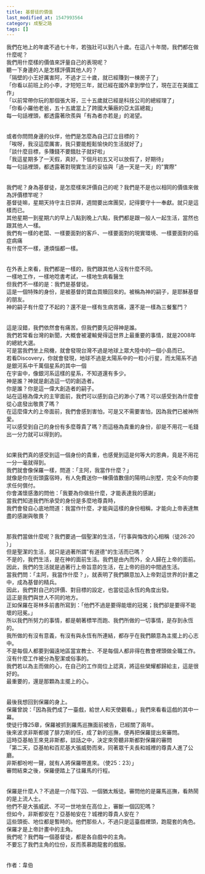```yaml
---
title: 基督徒的價值
last_modified_at: 1547993564
category: 成聖之路
tags: []
---
```


我們在地上的年歲不過七十年，若強壯可以到八十歲。在這八十年間，我們都在做什麼呢？<br>我們用什麼樣的價值來評量自己的表現呢？<br><!--more-->聽一下身邊的人是怎樣評價其他人的？<br>「隔壁的小王好厲害阿，不過才三十歲，就已經賺到一棟房子了」<br>「你看以前班上的小李，才短短三年，就已經在國外拿到學位了，現在正在美國工作」<br>「以前常帶你玩的那個張大哥，三十五歲就已經是科技公司的總經理了」<br>「你看小羅他老爸，五十五歲當上了跨國大藥廠的亞太區總裁」<br>每一句話裡頭，都透露著欣羨與「有為者亦若是」的渴望。<br><br><br>或者你問問身邊的伙伴，他們是怎麼為自己訂立目標的？<br>「唉呀，我沒這麼厲害，我只要能輕鬆愉快的生活就好了」<br>「談什麼目標，多賺錢不要餓肚子就好啦」<br>「我這星期多了一天假，真好。下個月初五又可以放假了，好期待」<br>每一句話裡頭，都透露著對現實生活的妥協與「過一天是一天」的"實際"<br><br><br>我們呢？身為基督徒，是怎麼樣來評價自己的呢？我們是不是也以相同的價值來做為評價標竿呢？<br>基督徒嘛，星期天持守主日崇拜，週間要出席團契，記得要守十一奉獻。就只是這樣而已。<br>其他星期一到星期六的早上八點到晚上六點，我們都是跟一般人一起生活，當然也跟其他人一樣。<br>我們有一樣的老闆、一樣要面對的客戶、一樣要面對的現實環境、一樣要面對的癌症病痛<br>有什麼不一樣，連煩惱都一樣。<br><br><br>在外表上來看，我們都是一樣的，我們跟其他人沒有什麼不同。<br>一樣地工作，一樣地唸書考試，一樣地生病看醫生<br>但我們不一樣的是：我們是基督徒。<br>這是一個特殊的身份，是被基督的寶血買贖回來的。被稱為神的嗣子，是耶穌基督的朋友。<br>神的嗣子有什麼了不起的？還不是一樣有生病苦痛，還不是一樣為三餐奮鬥？<br><br><br>這是沒錯，我們依然會有痛苦。但我們要先記得神是誰。<br>我們若常看台灣的新聞，大概會被灌輸覺得這世界上最重要的事情，就是2008年的總統大選。<br>可是當我們坐上飛機，就會發現台灣不過是地球上眾大陸中的一個小島而已。<br>若看Discovery，你就會發現，地球不過是太陽系中的一粒小行星，而太陽系不過是銀河系中千萬個星系的其中一個<br>在宇宙中，像銀河系這樣的星系，不知道還有多少。<br>神是誰？神就是創造這一切的創造者。 <br>你是誰？你是這一偉大創造者的嗣子。<br>站在這極為偉大的主宰面前，我們可以感到自己的渺小了嗎？可以感受到為什麼會從心底發出敬畏了嗎？<br>在這麼偉大的上帝面前，我們會感到害怕，可是又不需要害怕，因為我們已被神所愛。<br>可以感受到自己的身份有多麼尊貴了嗎？而這極為貴重的身份，卻是不用花一毛錢出一分力就可以得到的。<br><br><br>如果我們真的感受到這一個身份的貴重，也感覺到這是何等大的恩典，竟是不用花一分一毫就得到。<br>我們就會像保羅一樣，問道：「主阿，我當作什麼？」 <br>就像是你在街頭露宿時，有人免費送你一棟價值數億的陽明山別墅，完全不向你要求任何償付。<br>你會滿懷感激的問他：「我要為你做些什麼，才能表達我的感謝」<br>當我們知道我們所承受的身份是多麼地尊貴時，<br>我們會發自心底地問道：我當作什麼，才能與這樣的身份相稱，才能向上帝表達無盡的感謝與敬畏？ <br><br><br>那我們當做什麼呢？我們要過一個聖潔的生活，「行事與悔改的心相稱（徒26:20 ）」<br>但是聖潔的生活，就只是過著所謂"有道德"的生活而已嗎？<br>不是的，我們生活，是在神的面前生活。我們是由內而外，全人歸在上帝的面前。<br>因此，我們的生活就是過著行上帝旨意的生活，在上帝的目的中間過生活。<br>當我們問：「主阿，我當作什麼？」，就表明了我們願意加入上帝對這世界的計畫之中，成為基督的精兵。<br>因此，我們對自己的評價、對目標的設定，也當從這永恆的角度出發。 <br>這正是我們與世人不同的地方。<br>正如保羅在哥林多前書所寫到：「他們不過是要得能壞的冠冕；我們卻是要得不能壞的冠冕。」<br>所以我們所努力的事情，都是朝著標竿而跑、我們所做的一切事情，是存到永恆的。<br>我所做的有沒有意義，有沒有與永恆有所連結，都存乎在我們願意為主擺上的心志中。<br>不是每個人都要到偏遠地區當宣教士、不是每個人都非得在教會裡頭做全職工作。<br>沒有什麼工作被分為聖潔或俗事的。<br>我們若以為主而做的心，在自己的工作崗位上認真，將這些榮耀都歸給主，這是很好的。 <br>最重要的，還是那顆為主擺上的心。<br><br><br>最後我想回到保羅的身上。<br>保羅曾說：「因為我們成了一臺戲，給世人和天使觀看。」我們來看看這戲的其中一幕。<br>使徒行傳25章，保羅被抓到羅馬巡撫面前被告，已經關了兩年。<br>後來波求非斯都接了腓力斯的任，成了新的巡撫，便再把保羅提出來審問。<br>這時亞基帕王來見非斯都，談話之中，決定來旁聽非斯都對保羅的審問<br>「第二天，亞基帕和百尼基大張威勢而來，同著眾千夫長和城裡的尊貴人進了公廳。<br>  非斯都吩咐一聲，就有人將保羅帶進來。（使25：23）」 <br>審問結束之後，保羅便踏上了往羅馬的行程。<br><br><br>保羅是什麼人？不過是一介階下囚、一個猶太叛徒。審問他的是羅馬巡撫，看熱鬧的是上流人士。<br>他們不是大張威武、不可一世地坐在高位上，審斷一個囚犯嗎？<br>但如今，非斯都安在？亞基帕安在？城裡的尊貴人安在？<br>這些頭銜、地位都是暫時的。他們那些人，不過只是這臺戲裡頭，跑龍套的角色。<br>保羅才是上帝計畫中的主角。<br>我們呢？我們每一個基督徒，都是各自戲中的主角。<br>不要忘了我們主角的位份，反而羨慕跑龍套的戲服。<br><br><br>作者：韋伯<br><p>&nbsp;</p><br>
